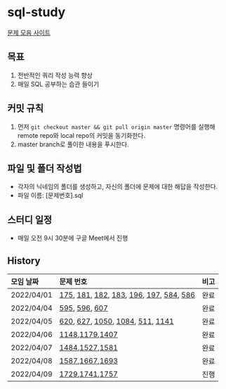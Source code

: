 # sql-study

[문제 모음 사이트](https://leetcode.com/problemset/database)

## 목표
1. 전반적인 쿼리 작성 능력 향상
2. 매일 SQL 공부하는 습관 들이기

## 커밋 규칙
1. 먼저 `git checkout master && git pull origin master` 명령어를 실행해 remote repo와 local repo의 커밋을 동기화한다.
2. master branch로 풀이한 내용을 푸시한다.

## 파일 및 폴더 작성법
* 각자의 닉네임의 폴더를 생성하고, 자신의 폴더에 문제에 대한 해답을 작성한다.
* 파일 이름: [문제번호].sql

## 스터디 일정
* 매일 오전 9시 30분에 구글 Meet에서 진행

## History
|모임 날짜|문제 번호|비고 |
|:--|:--|:--|
|2022/04/01 |[175](https://leetcode.com/problems/combine-two-tables/), [181](https://leetcode.com/problems/employees-earning-more-than-their-managers/), [182](https://leetcode.com/problems/duplicate-emails/), [183](https://leetcode.com/problems/customers-who-never-order/), [196](https://leetcode.com/problems/delete-duplicate-emails/), [197](https://leetcode.com/problems/rising-temperature/), [584](https://leetcode.com/problems/find-customer-referee/), [586](https://leetcode.com/problems/customer-placing-the-largest-number-of-orders/)    |완료|
|2022/04/04 |[595](https://leetcode.com/problems/big-countries/), [596](https://leetcode.com/problems/classes-more-than-5-students/), [607](https://leetcode.com/problems/sales-person/)|완료|,
|2022/04/05|[620](https://leetcode.com/problems/not-boring-movies/), [627](https://leetcode.com/problems/swap-salary/), [1050](https://leetcode.com/problems/actors-and-directors-who-cooperated-at-least-three-times/), [1084](https://leetcode.com/problems/sales-analysis-iii/), [511](https://leetcode.com/problems/game-play-analysis-i/), [1141](https://leetcode.com/problems/user-activity-for-the-past-30-days-i/)|완료|
|2022/04/06|[1148](https://leetcode.com/problems/article-views-i/),[1179](https://leetcode.com/problems/reformat-department-table/),[1407](https://leetcode.com/problems/top-travellers/)|완료|
|2022/04/07|[1484](https://leetcode.com/problems/group-sold-products-by-the-date/),[1527](https://leetcode.com/problems/patients-with-a-condition/),[1581](https://leetcode.com/problems/customer-who-visited-but-did-not-make-any-transactions/)|완료|,
|2022/04/08|[1587](https://leetcode.com/problems/bank-account-summary-ii/),[1667](https://leetcode.com/problems/fix-names-in-a-table/),[1693](https://leetcode.com/problems/daily-leads-and-partners/)|완료|,
|2022/04/09|[1729](https://leetcode.com/problems/find-followers-count/),[1741](https://leetcode.com/problems/find-total-time-spent-by-each-employee/),[1757](https://leetcode.com/problems/recyclable-and-low-fat-products/)|진행|


